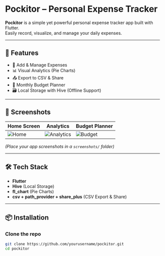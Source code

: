 # Pockitor – Personal Expense Tracker

**Pockitor** is a simple yet powerful personal expense tracker app built with Flutter.  
Easily record, visualize, and manage your daily expenses.

---

## 🚀 Features

- 💸 Add & Manage Expenses
- 📊 Visual Analytics (Pie Charts)
- 📤 Export to CSV & Share
- 🎯 Monthly Budget Planner
- 🗃️ Local Storage with Hive (Offline Support)

---

## 📱 Screenshots

| Home Screen | Analytics | Budget Planner |
|---|---|---|
| ![Home](screenshots/home.png) | ![Analytics](screenshots/analytics.png) | ![Budget](screenshots/budget.png) |

*(Place your app screenshots in a `screenshots/` folder)*

---

## 🛠️ Tech Stack

- **Flutter**
- **Hive** (Local Storage)
- **fl_chart** (Pie Charts)
- **csv + path_provider + share_plus** (CSV Export & Share)

---

## 📦 Installation

### Clone the repo

```bash
git clone https://github.com/yourusername/pockitor.git
cd pockitor
